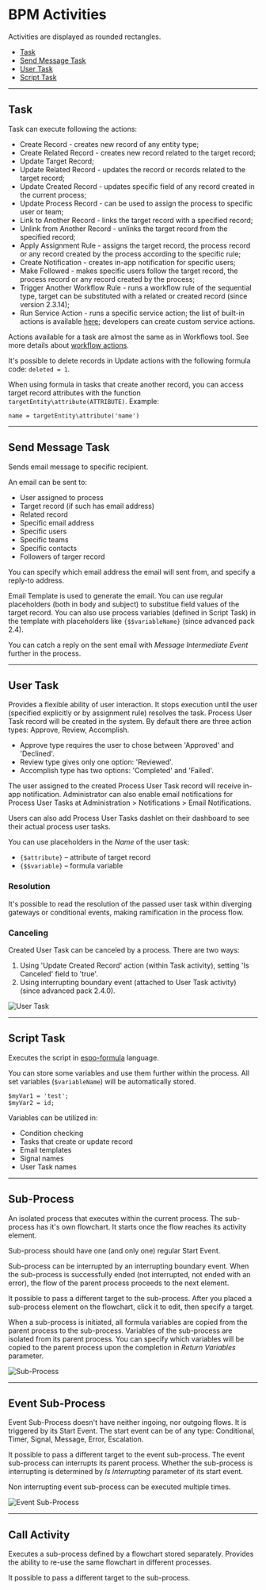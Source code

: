 # BPM Activities

Activities are displayed as rounded rectangles.

* [Task](#user-content-task)
* [Send Message Task](#user-content-send-message-task)
* [User Task](#user-content-user-task)
* [Script Task](#user-content-script-task)

----

## Task

Task can execute following the actions:

* Create Record - creates new record of any entity type;
* Create Related Record - creates new record related to the target record;
* Update Target Record;
* Update Related Record - updates the record or records related to the target record;
* Update Created Record - updates specific field of any record created in the current process;
* Update Process Record - can be used to assign the process to specific user or team;
* Link to Another Record - links the target record with a specified record;
* Unlink from Another Record - unlinks the target record from the specified record;
* Apply Assignment Rule - assigns the target record, the process record or any record created by the process according to the specific rule;
* Create Notification - creates in-app notification for specific users;
* Make Followed - makes specific users follow the target record, the process record or any record created by the process;
* Trigger Another Workflow Rule - runs a workflow rule of the sequential type, target can be substituted with a related or created record (since version 2.3.14);
* Run Service Action - runs a specific service action; the list of built-in actions is available [here](workflows.md#run-service-action); developers can create custom service actions.

Actions available for a task are almost the same as in Workflows tool. See more details about [workflow actions](workflows.md#actions).

It's possible to delete records in Update actions with the following formula code: `deleted = 1`.

When using formula in tasks that create another record, you can access target record attributes with the function `targetEntity\attribute(ATTRIBUTE)`. Example:

```
name = targetEntity\attribute('name')
```

----

## Send Message Task

Sends email message to specific recipient. 

An email can be sent to:

* User assigned to process
* Target record (if such has email address)
* Related record
* Specific email address
* Specific users
* Specific teams
* Specific contacts
* Followers of targer record

You can specify which email address the email will sent from, and specify a reply-to address.

Email Template is used to generate the email. You can use regular placeholders (both in body and subject) to substitue field values of the target record. You can also use process variables (defined in Script Task) in the template with placeholders like `{$$variableName}` (since advanced pack 2.4).

You can catch a reply on the sent email with *Message Intermediate Event* further in the process.

----

## User Task

Provides a flexible ability of user interaction. It stops execution until the user (specified explicitly or by assignment rule) resolves the task. Process User Task record will be created in the system. By default there are three action types: Approve, Review, Accomplish.

* Approve type requires the user to chose between 'Approved' and 'Declined'.
* Review type gives only one option: 'Reviewed'.
* Accomplish type has two options: 'Completed' and 'Failed'.

The user assigned to the created Process User Task record will receive in-app notification. Administrator can also enable email notifications for Process User Tasks at Administration > Notifications > Email Notifications.

Users can also add Process User Tasks dashlet on their dashboard to see their actual process user tasks.

You can use placeholders in the *Name* of the user task:

* `{$attribute}` – attribute of target record
* `{$$variable}` – formula variable


### Resolution

It's possible to read the resolution of the passed user task within diverging gateways or conditional events, making ramification in the process flow.

### Canceling

Created User Task can be canceled by a process. There are two ways:

1. Using 'Update Created Record' action (within Task activity), setting 'Is Canceled' field to 'true'. 
2. Using interrupting boundary event (attached to User Task activity) (since advanced pack 2.4.0).

![User Task](https://raw.githubusercontent.com/espocrm/documentation/master/_static/images/administration/bpm/task-user.png)

----

## Script Task

Executes the script in [espo-formula](formula.md) language. 

You can store some variables and use them further within the process. All set variables (`$variableName`) will be automatically stored.

```
$myVar1 = 'test';
$myVar2 = id;
```

Variables can be utilized in:

* Condition checking
* Tasks that create or update record
* Email templates
* Signal names
* User Task names

----

## Sub-Process

An isolated process that executes within the current process. The sub-process has it's own flowchart. It starts once the flow reaches its activity element.

Sub-process should have one (and only one) regular Start Event.

Sub-process can be interrupted by an interrupting boundary event. When the sub-process is successfully ended (not interrupted, not ended with an error), the flow of the parent process proceeds to the next element.

It possible to pass a different target to the sub-process. After you placed a sub-process element on the flowchart, click it to edit, then specify a target.

When a sub-process is initiated, all formula variables are copied from the parent process to the sub-process. Variables of the sub-process are isolated from its parent process. You can specify which variables will be copied to the parent process upon the completion in *Return Variables* parameter.

![Sub-Process](https://raw.githubusercontent.com/espocrm/documentation/master/_static/images/administration/bpm/sub-process.png)

----

## Event Sub-Process

Event Sub-Process doesn't have neither ingoing, nor outgoing flows. It is triggered by its Start Event. The start event can be of any type: Conditional, Timer, Signal, Message, Error, Escalation.

It possible to pass a different target to the event sub-process. The event sub-process can interrupts its parent process. Whether the sub-process is interrupting is determined by *Is Interrupting* parameter of its start event.

Non interrupting event sub-process can be executed multiple times.

![Event Sub-Process](https://raw.githubusercontent.com/espocrm/documentation/master/_static/images/administration/bpm/event-sub-process.png)

----

## Call Activity

Executes a sub-process defined by a flowchart stored separately. Provides the ability to re-use the same flowchart in different processes.

It possible to pass a different target to the sub-process.


